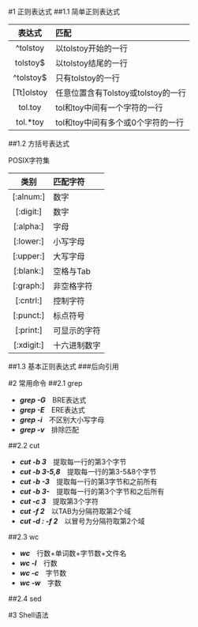 #1 正则表达式
##1.1 简单正则表达式

表达式 | 匹配
|:---:|:---|
^tolstoy | 以tolstoy开始的一行
tolstoy$ | 以tolstoy结尾的一行
^tolstoy$ | 只有tolstoy的一行
[Tt]olstoy | 任意位置含有Tolstoy或tolstoy的一行
tol.toy | tol和toy中间有一个字符的一行
tol.*toy | tol和toy中间有多个或0个字符的一行

##1.2 方括号表达式

POSIX字符集  

类别 | 匹配字符
|:---:|:---|
[:alnum:] | 数字
[:digit:] | 数字
[:alpha:] | 字母
[:lower:] | 小写字母
[:upper:] | 大写字母
[:blank:] | 空格与Tab
[:graph:] | 非空格字符
[:cntrl:] | 控制字符
[:punct:] | 标点符号
[:print:] | 可显示的字符
[:xdigit:] | 十六进制数字

##1.3 基本正则表达式
###后向引用



#2 常用命令
##2.1 grep

- ***grep -G***&#8195;BRE表达式  
- ***grep -E***&#8195;ERE表达式  
- ***grep -i***&#8195;不区别大小写字母  
- ***grep -v***&#8195;排除匹配

##2.2 cut

- ***cut -b 3***&#8195;提取每一行的第3个字节
- ***cut -b 3-5,8***&#8195;提取每一行的第3-5&8个字节
- ***cut -b -3***&#8195;提取每一行的第3字节和之前所有
- ***cut -b 3-***&#8195;提取每一行的第3个字节和之后所有
- ***cut -c 3***&#8195;提取第3个字符
- ***cut -f 2***&#8195;以TAB为分隔符取第2个域
- ***cut -d : -f 2***&#8195;以冒号为分隔符取第2个域

##2.3 wc

- ***wc***&#8195;行数+单词数+字节数+文件名 
- ***wc -l***&#8195;行数
- ***wc -c***&#8195;字节数
- ***wc -w***&#8195;字数

##2.4 sed

#3 Shell语法